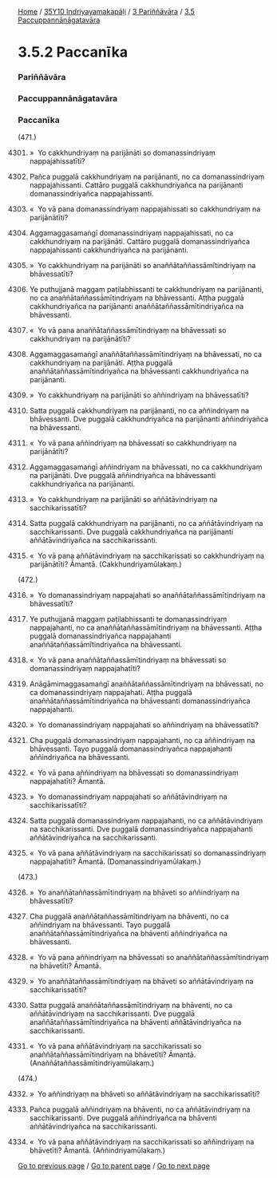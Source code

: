 
[Home](/) / [35Y10 Indriyayamakapāḷi](/tipitaka/35Y10.md) / [3 Pariññāvāra](/tipitaka/35Y10/3.md) / [3.5 Paccuppannānāgatavāra](/tipitaka/35Y10/3/3.5.md)

# 3.5.2 Paccanīka

### Pariññāvāra

### Paccuppannānāgatavāra

### Paccanīka

(471.)

4301. »  Yo cakkhundriyaṃ na parijānāti so domanassindriyaṃ nappajahissatīti?

4302. Pañca puggalā cakkhundriyaṃ na parijānanti, no ca domanassindriyaṃ nappajahissanti. Cattāro puggalā cakkhundriyañca na parijānanti domanassindriyañca nappajahissanti.

4303. «  Yo vā pana domanassindriyaṃ nappajahissati so cakkhundriyaṃ na parijānātīti?

4304. Aggamaggasamaṅgī domanassindriyaṃ nappajahissati, no ca cakkhundriyaṃ na parijānāti. Cattāro puggalā domanassindriyañca nappajahissanti cakkhundriyañca na parijānanti.

4305. »  Yo cakkhundriyaṃ na parijānāti so anaññātaññassāmītindriyaṃ na bhāvessatīti?

4306. Ye puthujjanā maggaṃ paṭilabhissanti te cakkhundriyaṃ na parijānanti, no ca anaññātaññassāmītindriyaṃ na bhāvessanti. Aṭṭha puggalā cakkhundriyañca na parijānanti anaññātaññassāmītindriyañca na bhāvessanti.

4307. «  Yo vā pana anaññātaññassāmītindriyaṃ na bhāvessati so cakkhundriyaṃ na parijānātīti?

4308. Aggamaggasamaṅgī anaññātaññassāmītindriyaṃ na bhāvessati, no ca cakkhundriyaṃ na parijānāti. Aṭṭha puggalā anaññātaññassāmītindriyañca na bhāvessanti cakkhundriyañca na parijānanti.

4309. »  Yo cakkhundriyaṃ na parijānāti so aññindriyaṃ na bhāvessatīti?

4310. Satta puggalā cakkhundriyaṃ na parijānanti, no ca aññindriyaṃ na bhāvessanti. Dve puggalā cakkhundriyañca na parijānanti aññindriyañca na bhāvessanti.

4311. «  Yo vā pana aññindriyaṃ na bhāvessati so cakkhundriyaṃ na parijānātīti?

4312. Aggamaggasamaṅgī aññindriyaṃ na bhāvessati, no ca cakkhundriyaṃ na parijānāti. Dve puggalā aññindriyañca na bhāvessanti cakkhundriyañca na parijānanti.

4313. »  Yo cakkhundriyaṃ na parijānāti so aññātāvindriyaṃ na sacchikarissatīti?

4314. Satta puggalā cakkhundriyaṃ na parijānanti, no ca aññātāvindriyaṃ na sacchikarissanti. Dve puggalā cakkhundriyañca na parijānanti aññātāvindriyañca na sacchikarissanti.

4315. «  Yo vā pana aññātāvindriyaṃ na sacchikarissati so cakkhundriyaṃ na parijānātīti? Āmantā. (Cakkhundriyamūlakaṃ.)

(472.)

4316. »  Yo domanassindriyaṃ nappajahati so anaññātaññassāmītindriyaṃ na bhāvessatīti?

4317. Ye puthujjanā maggaṃ paṭilabhissanti te domanassindriyaṃ nappajahanti, no ca anaññātaññassāmītindriyaṃ na bhāvessanti. Aṭṭha puggalā domanassindriyañca nappajahanti anaññātaññassāmītindriyañca na bhāvessanti.

4318. «  Yo vā pana anaññātaññassāmītindriyaṃ na bhāvessati so domanassindriyaṃ nappajahatīti?

4319. Anāgāmimaggasamaṅgī anaññātaññassāmītindriyaṃ na bhāvessati, no ca domanassindriyaṃ nappajahati. Aṭṭha puggalā anaññātaññassāmītindriyañca na bhāvessanti domanassindriyañca nappajahanti.

4320. »  Yo domanassindriyaṃ nappajahati so aññindriyaṃ na bhāvessatīti?

4321. Cha puggalā domanassindriyaṃ nappajahanti, no ca aññindriyaṃ na bhāvessanti. Tayo puggalā domanassindriyañca nappajahanti aññindriyañca na bhāvessanti.

4322. «  Yo vā pana aññindriyaṃ na bhāvessati so domanassindriyaṃ nappajahatīti? Āmantā.

4323. »  Yo domanassindriyaṃ nappajahati so aññātāvindriyaṃ na sacchikarissatīti?

4324. Satta puggalā domanassindriyaṃ nappajahanti, no ca aññātāvindriyaṃ na sacchikarissanti. Dve puggalā domanassindriyañca nappajahanti aññātāvindriyañca na sacchikarissanti.

4325. «  Yo vā pana aññātāvindriyaṃ na sacchikarissati so domanassindriyaṃ nappajahatīti? Āmantā. (Domanassindriyamūlakaṃ.)

(473.)

4326. »  Yo anaññātaññassāmītindriyaṃ na bhāveti so aññindriyaṃ na bhāvessatīti?

4327. Cha puggalā anaññātaññassāmītindriyaṃ na bhāventi, no ca aññindriyaṃ na bhāvessanti. Tayo puggalā anaññātaññassāmītindriyañca na bhāventi aññindriyañca na bhāvessanti.

4328. «  Yo vā pana aññindriyaṃ na bhāvessati so anaññātaññassāmītindriyaṃ na bhāvetīti? Āmantā.

4329. »  Yo anaññātaññassāmītindriyaṃ na bhāveti so aññātāvindriyaṃ na sacchikarissatīti?

4330. Satta puggalā anaññātaññassāmītindriyaṃ na bhāventi, no ca aññātāvindriyaṃ na sacchikarissanti. Dve puggalā anaññātaññassāmītindriyañca na bhāventi aññātāvindriyañca na sacchikarissanti.

4331. «  Yo vā pana aññātāvindriyaṃ na sacchikarissati so anaññātaññassāmītindriyaṃ na bhāvetīti? Āmantā. (Anaññātaññassāmītindriyamūlakaṃ.)

(474.)

4332. »  Yo aññindriyaṃ na bhāveti so aññātāvindriyaṃ na sacchikarissatīti?

4333. Pañca puggalā aññindriyaṃ na bhāventi, no ca aññātāvindriyaṃ na sacchikarissanti. Dve puggalā aññindriyañca na bhāventi aññātāvindriyañca na sacchikarissanti.

4334. «  Yo vā pana aññātāvindriyaṃ na sacchikarissati so aññindriyaṃ na bhāvetīti? Āmantā. (Aññindriyamūlakaṃ.)

[Go to previous page](/tipitaka/35Y10/3/3.5/3.5.1.md) / [Go to parent page](/tipitaka/35Y10/3/3.5.md) / [Go to next page](/tipitaka/35Y10/3/3.6.md)


